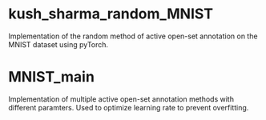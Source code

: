 # kush_sharma_random_MNIST
Implementation of the random method of active open-set annotation on the MNIST dataset using pyTorch.

# MNIST_main
Implementation of multiple active open-set annotation methods with different paramters. Used to optimize learning rate to prevent overfitting.

